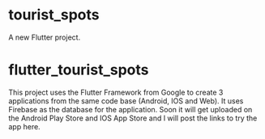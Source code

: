 # tourist_spots

A new Flutter project.

# flutter_tourist_spots

This project uses the Flutter Framework from Google to create 3 applications from the same code base (Android, IOS and Web). It uses Firebase as the database for the application. Soon it will get uploaded on the Android Play Store and IOS App Store and I will post the links to try the app here.
